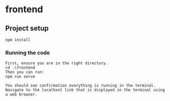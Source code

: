 # frontend

## Project setup
```
npm install
```

### Running the code

```
First, ensure you are in the right directory.
cd .\frontend
Then you can run:
npm run serve

You should see confirmation everything is running in the terminal.
Navigate to the localhost link that is displayed in the terminal using a web browser.
```

